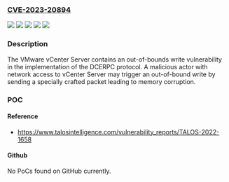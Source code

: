 ### [CVE-2023-20894](https://cve.mitre.org/cgi-bin/cvename.cgi?name=CVE-2023-20894)
![](https://img.shields.io/static/v1?label=Product&message=VMware%20Cloud%20Foundation%20(vCenter%20Server)&color=blue)
![](https://img.shields.io/static/v1?label=Product&message=VMware%20vCenter%20Server%20(vCenter%20Server)&color=blue)
![](https://img.shields.io/static/v1?label=Version&message=5.x%3C%207.0%20U3m%2C%208.0%20U1b%20&color=brighgreen)
![](https://img.shields.io/static/v1?label=Version&message=8.0%3C%208.0%20U1b%20&color=brighgreen)
![](https://img.shields.io/static/v1?label=Vulnerability&message=n%2Fa&color=brighgreen)

### Description

The VMware vCenter Server contains an out-of-bounds write vulnerability in the implementation of the DCERPC protocol. A malicious actor with network access to vCenter Server may trigger an out-of-bound write by sending a specially crafted packet leading to memory corruption.

### POC

#### Reference
- https://www.talosintelligence.com/vulnerability_reports/TALOS-2022-1658

#### Github
No PoCs found on GitHub currently.

